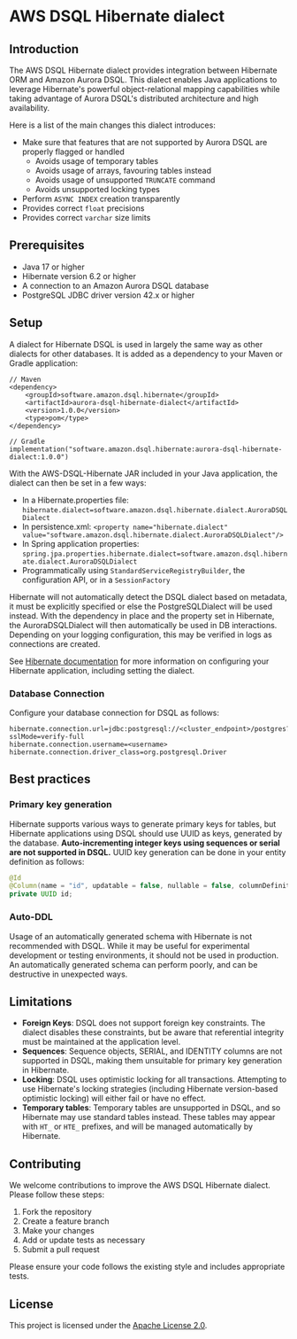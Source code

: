 # AWS DSQL Hibernate dialect

## Introduction

The AWS DSQL Hibernate dialect provides integration between Hibernate ORM and Amazon Aurora DSQL. This dialect enables
Java applications to leverage Hibernate's powerful object-relational mapping capabilities while taking advantage of
Aurora DSQL's distributed architecture and high availability.

Here is a list of the main changes this dialect introduces:

* Make sure that features that are not supported by Aurora DSQL are properly flagged or handled
    * Avoids usage of temporary tables
    * Avoids usage of arrays, favouring tables instead
    * Avoids usage of unsupported `TRUNCATE` command
    * Avoids unsupported locking types
* Perform `ASYNC INDEX` creation transparently
* Provides correct `float` precisions
* Provides correct `varchar` size limits

## Prerequisites

- Java 17 or higher
- Hibernate version 6.2 or higher
- A connection to an Amazon Aurora DSQL database
- PostgreSQL JDBC driver version 42.x or higher

## Setup

A dialect for Hibernate DSQL is used in largely the same way as other dialects for other databases. It is added
as a dependency to your Maven or Gradle application:

```
// Maven
<dependency>
    <groupId>software.amazon.dsql.hibernate</groupId>
    <artifactId>aurora-dsql-hibernate-dialect</artifactId>
    <version>1.0.0</version>
    <type>pom</type>
</dependency>

// Gradle
implementation("software.amazon.dsql.hibernate:aurora-dsql-hibernate-dialect:1.0.0")
```

With the AWS-DSQL-Hibernate JAR included in your Java application, the dialect can then be set in a few ways:
- In a Hibernate.properties file: `hibernate.dialect=software.amazon.dsql.hibernate.dialect.AuroraDSQLDialect`
- In persistence.xml: `<property name="hibernate.dialect" value="software.amazon.dsql.hibernate.dialect.AuroraDSQLDialect"/>`
- In Spring application properties: `spring.jpa.properties.hibernate.dialect=software.amazon.dsql.hibernate.dialect.AuroraDSQLDialect`
- Programmatically using `StandardServiceRegistryBuilder`, the configuration API, or in a `SessionFactory`

Hibernate will not automatically detect the DSQL dialect based on metadata, it must be explicitly specified or else
the PostgreSQLDialect will be used instead. With the dependency in place and the property set in Hibernate,
the AuroraDSQLDialect will then automatically be used in DB interactions. Depending on your logging configuration, this
may be verified in logs as connections are created.

See [Hibernate documentation](https://docs.jboss.org/hibernate/orm/6.6/introduction/html_single/Hibernate_Introduction.html#configuration)
for more information on configuring your Hibernate application, including setting the dialect.

### Database Connection

Configure your database connection for DSQL as follows:

```properties
hibernate.connection.url=jdbc:postgresql://<cluster_endpoint>/postgres?sslMode=verify-full
hibernate.connection.username=<username>
hibernate.connection.driver_class=org.postgresql.Driver
```

## Best practices

### Primary key generation

Hibernate supports various ways to generate primary keys for tables, but Hibernate applications using DSQL should
use UUID as keys, generated by the database. **Auto-incrementing integer keys using sequences or serial are not supported
in DSQL.** UUID key generation can be done in your entity definition as follows:

```java
@Id
@Column(name = "id", updatable = false, nullable = false, columnDefinition = "UUID DEFAULT gen_random_uuid()")
private UUID id;
```

### Auto-DDL

Usage of an automatically generated schema with Hibernate is not recommended with DSQL. While it may be useful
for experimental development or testing environments, it should not be used in production. An automatically generated
schema can perform poorly, and can be destructive in unexpected ways.

## Limitations

- **Foreign Keys**: DSQL does not support foreign key constraints. The dialect disables these constraints, but be aware that referential integrity must be maintained at the application level.
- **Sequences**: Sequence objects, SERIAL, and IDENTITY columns are not supported in DSQL, making them unsuitable for primary key generation in Hibernate.
- **Locking**: DSQL uses optimistic locking for all transactions. Attempting to use Hibernate's locking strategies (including Hibernate version-based optimistic locking) will either fail or have no effect.
- **Temporary tables**: Temporary tables are unsupported in DSQL, and so Hibernate may use standard tables instead. These tables may appear with `HT_` or `HTE_` prefixes, and will be managed automatically by Hibernate.

## Contributing

We welcome contributions to improve the AWS DSQL Hibernate dialect. Please follow these steps:

1. Fork the repository
2. Create a feature branch
3. Make your changes
4. Add or update tests as necessary
5. Submit a pull request

Please ensure your code follows the existing style and includes appropriate tests.

## License

This project is licensed under the [Apache License 2.0](LICENSE).
